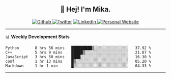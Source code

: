<h2 align="center">👋 Hej! I'm Mika.</h2>
<p align="center">
  <a 
    href="https://github.com/jonas-mika" 
    target="_blank">
    <img 
      alt="Github" 
      src="https://img.shields.io/badge/GitHub-%2312100E.svg?&style=for-the-badge&logo=Github&logoColor=white"
    />
  </a> 
  <a href="https://www.instagram.com/mikasenghaas/" target="_blank"><img alt="Twitter" src="https://img.shields.io/badge/instagram-%231DA1F2.svg?&style=for-the-badge&logo=instagram&logoColor=white&color=red" /></a> 
  <a 
    href="https://www.linkedin.com/in/jonas-mika-senghaas/" 
    target="_blank">
    <img 
      alt="LinkedIn" 
      src="https://img.shields.io/badge/linkedin-%230077B5.svg?&style=for-the-badge&logo=linkedin&logoColor=white" 
    />
  </a> 
  <a 
    href="http://jonas-mika.de/" 
    target="_blank">
    <img 
      alt="Personal Website" 
      src="https://img.shields.io/endpoint?url=https%3A%2F%2Fjonas-mika.herokuapp.com%2Fbadge&color=grey&labelColor=grey" 
    />
  </a> 
</p>

-------

📊 **Weekly Development Stats**
<!--START_SECTION:waka-->
```text
Python       8 hrs 56 mins   █████████▒░░░░░░░░░░░░░░░   37.92 % 
C++          5 hrs 9 mins    █████▒░░░░░░░░░░░░░░░░░░░   21.87 % 
JavaScript   3 hrs 50 mins   ████░░░░░░░░░░░░░░░░░░░░░   16.30 % 
conf         1 hr 13 mins    █▒░░░░░░░░░░░░░░░░░░░░░░░   05.20 % 
Markdown     1 hr 1 min      █░░░░░░░░░░░░░░░░░░░░░░░░   04.33 % 
```
<!--END_SECTION:waka-->

-------

